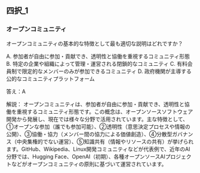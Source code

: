 ## 四択_1
### オープンコミュニティ
オープンコミュニティの基本的な特徴として最も適切な説明はどれですか？

A. 参加者が自由に参加・貢献でき、透明性と協働を重視するコミュニティ形態
B. 特定の企業や組織によって管理・運営される閉鎖的なコミュニティ
C. 有料会員制で限定的なメンバーのみが参加できるコミュニティ
D. 政府機関が主導する公的なコミュニティプラットフォーム

答え：A

解説：
オープンコミュニティは、参加者が自由に参加・貢献でき、透明性と協働を重視するコミュニティ形態です。この概念は、オープンソースソフトウェア開発から発展し、現在では様々な分野で活用されています。主な特徴として、①オープンな参加（誰でも参加可能）、②透明性（意思決定プロセスや情報の公開）、③協働・協力（メンバー間の協力による価値創造）、④分散型ガバナンス（中央集権的でない運営）、⑤知識共有（情報やリソースの共有）が挙げられます。GitHub、Wikipedia、Linux開発コミュニティなどが代表例で、近年のAI分野では、Hugging Face、OpenAI（初期）、各種オープンソースAIプロジェクトなどがオープンコミュニティの原則に基づいて運営されています。 